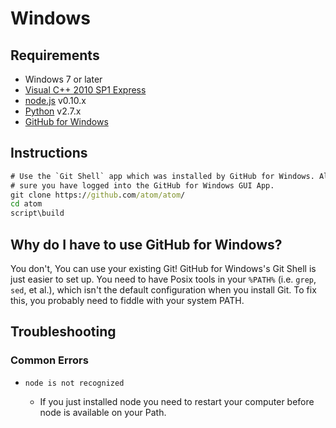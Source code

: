 # Windows

## Requirements

  * Windows 7 or later
  * [Visual C++ 2010 SP1 Express](http://www.visualstudio.com/en-us/downloads/download-visual-studio-vs#DownloadFamilies_4)
  * [node.js](http://nodejs.org/download/) v0.10.x
  * [Python](http://www.python.org/download/) v2.7.x
  * [GitHub for Windows](http://windows.github.com/)

## Instructions

  ```bat
  # Use the `Git Shell` app which was installed by GitHub for Windows. Also Make
  # sure you have logged into the GitHub for Windows GUI App.
  git clone https://github.com/atom/atom/
  cd atom
  script\build
  ```

## Why do I have to use GitHub for Windows?

You don't, You can use your existing Git! GitHub for Windows's Git Shell is just
easier to set up. You need to have Posix tools in your `%PATH%` (i.e. `grep`,
`sed`, et al.), which isn't the default configuration when you install Git. To
fix this, you probably need to fiddle with your system PATH.

## Troubleshooting

### Common Errors
* `node is not recognized`

  * If you just installed node you need to restart your computer before node is
  available on your Path.

